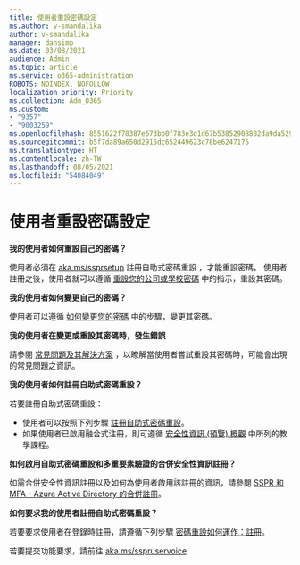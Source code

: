 ```yaml
---
title: 使用者重設密碼設定
ms.author: v-smandalika
author: v-smandalika
manager: dansimp
ms.date: 03/08/2021
audience: Admin
ms.topic: article
ms.service: o365-administration
ROBOTS: NOINDEX, NOFOLLOW
localization_priority: Priority
ms.collection: Adm_O365
ms.custom:
- "9357"
- "9003259"
ms.openlocfilehash: 8551622f70387e673bb0f783e3d1d67b53852908802da9da5295f521775bacf8
ms.sourcegitcommit: b5f7da89a650d2915dc652449623c78be6247175
ms.translationtype: HT
ms.contentlocale: zh-TW
ms.lasthandoff: 08/05/2021
ms.locfileid: "54084049"
---
```

# <a name="user-reset-password-setup"></a>使用者重設密碼設定

**我的使用者如何重設自己的密碼？**

使用者必須在 [aka.ms/ssprsetup](https://mysignins.microsoft.com/security-info) 註冊自助式密碼重設 ，才能重設密碼。 使用者註冊之後，使用者就可以遵循 [重設您的公司或學校密碼](https://docs.microsoft.com/azure/active-directory/user-help/active-directory-passwords-update-your-own-password) 中的指示，重設其密碼。

**我的使用者如何變更自己的密碼？**

使用者可以遵循 [如何變更您的密碼](https://docs.microsoft.com/azure/active-directory/user-help/active-directory-passwords-update-your-own-password) 中的步驟，變更其密碼。

**我的使用者在變更或重設其密碼時，發生錯誤**

請參閱 [常見問題及其解決方案](https://docs.microsoft.com/azure/active-directory/user-help/active-directory-passwords-update-your-own-password) ，以瞭解當使用者嘗試重設其密碼時，可能會出現的常見問題之資訊。

**我的使用者如何註冊自助式密碼重設？**

若要註冊自助式密碼重設：

- 使用者可以按照下列步驟 [註冊自助式密碼重設](https://docs.microsoft.com/azure/active-directory/user-help/active-directory-passwords-reset-register)。
- 如果使用者已啟用融合式注冊，則可遵循 [安全性資訊 (預覽) 概觀](https://docs.microsoft.com/azure/active-directory/user-help/security-info-setup-signin) 中所列的教學課程。

**如何啟用自助式密碼重設和多重要素驗證的合併安全性資訊註冊？**

如需合併安全性資訊註冊以及如何為使用者啟用該註冊的資訊，請參閱 [SSPR 和 MFA - Azure Active Directory 的合併註冊](https://docs.microsoft.com/azure/active-directory/authentication/concept-registration-mfa-sspr-combined)。

**如何要求我的使用者註冊自助式密碼重設？**

若要要求使用者在登錄時註冊，請遵循下列步驟 [密碼重設如何運作：註冊](https://docs.microsoft.com/azure/active-directory/authentication/concept-sspr-howitworks)。

若要提交功能要求，請前往 [aka.ms/sspruservoice](https://feedback.azure.com/forums/169401-azure-active-directory/category/166251-self-service-password-reset)



 












